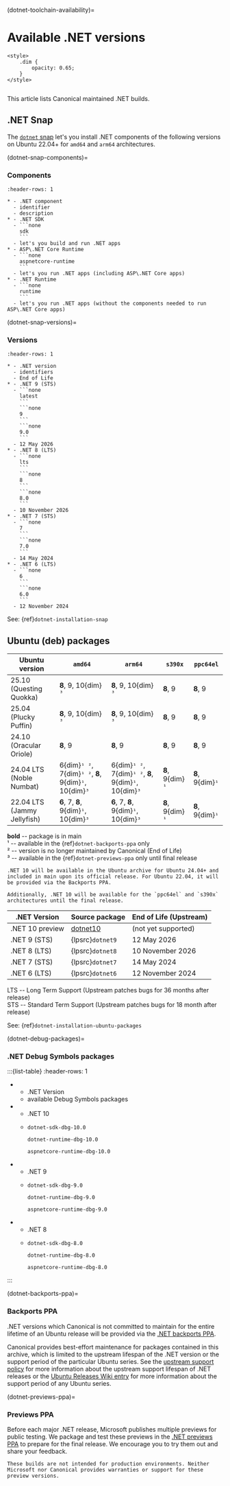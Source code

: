 (dotnet-toolchain-availability)=
# Available .NET versions

```{raw} html
<style>
    .dim {
        opacity: 0.65;
    }
</style>
```

```{role} dim
```

This article lists Canonical maintained .NET builds.

## .NET Snap

The [`dotnet` snap](https://snapcraft.io/dotnet) let's you install .NET components of the following versions on Ubuntu 22.04+ for `amd64` and `arm64` architectures.

(dotnet-snap-components)=
### Components

````{list-table}
:header-rows: 1

* - .NET component
  - identifier
  - description
* - .NET SDK 
  - ```none
    sdk
    ```
  - let's you build and run .NET apps
* - ASP\.NET Core Runtime
  - ```none
    aspnetcore-runtime
    ```
  - let's you run .NET apps (including ASP\.NET Core apps)
* - .NET Runtime
  - ```none
    runtime
    ```
  - let's you run .NET apps (without the components needed to run ASP\.NET Core apps)
````

(dotnet-snap-versions)=
### Versions

````{list-table}
:header-rows: 1

* - .NET version
  - identifiers
  - End of Life
* - .NET 9 (STS)
  - ```none
    latest
    ```
    ```none
    9
    ```
    ```none
    9.0
    ```
  - 12 May 2026
* - .NET 8 (LTS)
  - ```none
    lts
    ```
    ```none
    8
    ```
    ```none
    8.0
    ```
  - 10 November 2026
* - .NET 7 (STS)
  - ```none
    7
    ```
    ```none
    7.0
    ```
  - 14 May 2024
* - .NET 6 (LTS)
  - ```none
    6
    ```
    ```none
    6.0
    ```
  - 12 November 2024
````

See: {ref}`dotnet-installation-snap`

## Ubuntu (deb) packages

| Ubuntu version              | `amd64` | `arm64` | `s390x` | `ppc64el` |
|-----------------------------|---------|---------|---------|-----------|
| 25.10 (Questing Quokka)     | **8**, 9, 10{dim}`³` | **8**, 9, 10{dim}`³` | **8**, 9 | **8**, 9 |
| 25.04 (Plucky Puffin)       | **8**, 9, 10{dim}`³` | **8**, 9, 10{dim}`³` | **8**, 9 | **8**, 9 |
| 24.10 (Oracular Oriole)     | **8**, 9 | **8**, 9 | **8**, 9 | **8**, 9 |
| 24.04 LTS (Noble Numbat)    | 6{dim}`¹ ²`, 7{dim}`¹ ²`, **8**, 9{dim}`¹`, 10{dim}`³` | 6{dim}`¹ ²`, 7{dim}`¹ ²`, **8**, 9{dim}`¹`, 10{dim}`³` | **8**, 9{dim}`¹` | **8**, 9{dim}`¹` |
| 22.04 LTS (Jammy Jellyfish) | **6**, 7, **8**, 9{dim}`¹`, 10{dim}`³` | **6**, 7, **8**, 9{dim}`¹`, 10{dim}`³` | **8**, 9{dim}`¹` | **8**, 9{dim}`¹` |

<!-- Do not forget to add 4 spaces at the end of line to keep future diffs more readable -->
**bold** -- package is in main    
¹ -- available in the {ref}`dotnet-backports-ppa` only    
² -- version is no longer maintained by Canonical (End of Life)    
³ -- available in the {ref}`dotnet-previews-ppa` only until final release    

```{note}
.NET 10 will be available in the Ubuntu archive for Ubuntu 24.04+ and included in main upon its official release. For Ubuntu 22.04, it will be provided via the Backports PPA.

Additionally, .NET 10 will be available for the `ppc64el` and `s390x` architectures until the final release.
```

| .NET Version | Source package | End of Life (Upstream) | 
|--------------|----------------|------------------------|
| .NET 10 preview | [dotnet10](https://launchpad.net/~dotnet/+archive/ubuntu/previews) | (not yet supported) |
| .NET 9 (STS) | {lpsrc}`dotnet9` | 12 May 2026 |
| .NET 8 (LTS) | {lpsrc}`dotnet8` | 10 November 2026 |
| .NET 7 (STS) | {lpsrc}`dotnet7` | 14 May 2024 |
| .NET 6 (LTS) | {lpsrc}`dotnet6` | 12 November 2024 |

LTS -- Long Term Support (Upstream patches bugs for 36 months after release)    
STS -- Standard Term Support (Upstream patches bugs for 18 month after release)

See: {ref}`dotnet-installation-ubuntu-packages`

(dotnet-debug-packages)=
### .NET Debug Symbols packages

:::{list-table}
   :header-rows: 1

  * - .NET Version
    - available Debug Symbols packages
  * - .NET 10
    - ```text
      dotnet-sdk-dbg-10.0
      ```
      ```text
      dotnet-runtime-dbg-10.0
      ```
      ```text
      aspnetcore-runtime-dbg-10.0
      ```
  * - .NET 9
    - ```text
      dotnet-sdk-dbg-9.0
      ```
      ```text
      dotnet-runtime-dbg-9.0
      ```
      ```text
      aspnetcore-runtime-dbg-9.0
      ```
  * - .NET 8
    - ```text
      dotnet-sdk-dbg-8.0
      ```
      ```text
      dotnet-runtime-dbg-8.0
      ```
      ```text
      aspnetcore-runtime-dbg-8.0
      ```
:::

(dotnet-backports-ppa)=
### Backports PPA

.NET versions which Canonical is not committed to maintain for the entire lifetime of an Ubuntu release will be provided via the [.NET backports PPA](https://launchpad.net/~dotnet/+archive/ubuntu/backports).

Canonical provides best-effort maintenance for packages contained in this archive, which is limited to the upstream lifespan of the .NET version or the support period of the particular Ubuntu series. See the [upstream support policy](https://dotnet.microsoft.com/en-us/platform/support/policy/dotnet-core) for more information about the upstream support lifespan of .NET releases or the [Ubuntu Releases Wiki entry](https://wiki.ubuntu.com/Releases) for more information about the support period of any Ubuntu series.

(dotnet-previews-ppa)=
### Previews PPA

Before each major .NET release, Microsoft publishes multiple previews for public testing. We package and test these previews in the [.NET previews PPA](https://launchpad.net/~dotnet/+archive/ubuntu/previews) to prepare for the final release. We encourage you to try them out and share your feedback.

```{important}
These builds are not intended for production environments. Neither Microsoft nor Canonical provides warranties or support for these preview versions.
```
